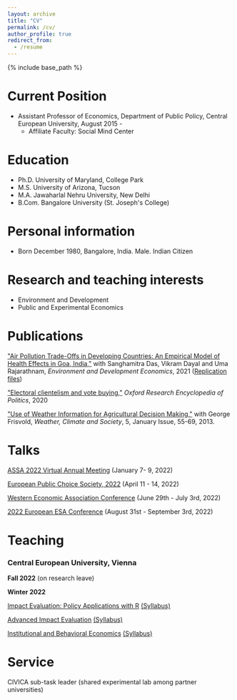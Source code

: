 ```yaml
---
layout: archive
title: "CV"
permalink: /cv/
author_profile: true
redirect_from:
  - /resume
---
```


{% include base_path %}

Current Position
======
* Assistant Professor of Economics, Department of Public Policy, Central European University, August 2015 -  
  * Affiliate Faculty: Social Mind Center

Education
======
* Ph.D. University of Maryland, College Park
* M.S. University of Arizona, Tucson 
* M.A. Jawaharlal Nehru University, New Delhi
* B.Com. Bangalore University (St. Joseph's College)



Personal information 
======
* Born December 1980, Bangalore, India. Male. Indian Citizen 
  
Research and teaching interests
======
* Environment and Development
* Public and Experimental Economics 


Publications
======
["Air Pollution Trade-Offs in Developing Countries: An Empirical Model of Health Effects in Goa, India,"](https://www.doi.org/10.1017/S1355770X21000152) with Sanghamitra Das, Vikram Dayal and Uma Rajarathnam, *Environment and Development Economics*, 2021
([Replication files](https://www.dropbox.com/sh/nbfek922paco3vl/AACi31LUrwKxoVm4ugDoyTR5a?dl=0))

["Electoral clientelism and vote buying,"](https://oxfordre.com/politics/view/10.1093/acrefore/9780190228637.001.0001/acrefore-9780190228637-e-1334) *Oxford Research Encyclopedia of Politics*, 2020

["Use of Weather Information for Agricultural Decision Making,"](https://doi.org/10.1175/WCAS-D-12-00022.1) with George Frisvold, *Weather, Climate and Society*, 5, January Issue, 55-69, 2013.
  
Talks
======
[ASSA 2022 Virtual Annual Meeting](https://www.aeaweb.org/conference/) (January 7- 9, 2022)

[European Public Choice Society, 2022](https://epcs2022.com/) (April 11 - 14, 2022)

[Western Economic Association Conference](https://weai.org/conferences/view/12/97th-Annual-Conference) (June 29th - July 3rd, 2022)

[2022 European ESA Conference](https://www.esabologna2022.com/) (August 31st - September 3rd, 2022)

  
Teaching
======

### Central European University, Vienna 

**Fall 2022** (on research leave)

**Winter 2022**

[Impact Evaluation: Policy Applications with R](https://courses.ceu.edu/courses/2021-2022/impact-evaluation-policy-applications-r) [(Syllabus)](https://www.dropbox.com/s/e5h2e03itxdjvi8/Impact_Evaluation_Syllabus_W22.pdf?dl=0)

[Advanced Impact Evaluation](https://courses.ceu.edu/courses/2021-2022/advanced-impact-evaluation) [(Syllabus)](https://www.dropbox.com/s/ylk2rgyqn9t8qyx/Advanced_Impact_Evaluation_Syllabus_W22.pdf?dl=0)

[Institutional and Behavioral Economics](https://courses.ceu.edu/courses/2021-2022/institutional-and-behavioral-economics) [(Syllabus)](https://www.dropbox.com/s/ynz14pxjeocmpvn/Syllabus_IBE_Winter2022.pdf?dl=0)

  
Service 
======

CIVICA sub-task leader (shared experimental lab among partner universities)

